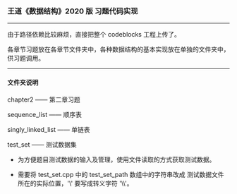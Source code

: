 ### 王道《数据结构》2020 版 习题代码实现

---

由于路径依赖比较麻烦，直接把整个 codeblocks 工程上传了。

各章节习题放在各章节文件夹中，各种数据结构的基本实现放在单独的文件夹中，供习题调用。

---

#### 文件夹说明

chapter2 —— 第二章习题

sequence_list —— 顺序表

singly_linked_list —— 单链表

test_set —— 测试数据集

- 为方便题目测试数据的输入及管理，使用文件读取的方式获取测试数据。

- 需要将 test_set.cpp 中的 test_set_path 数组中的字符串改成 测试数据文件所在的实际位置，'\\' 要写成转义字符 '\\\\'。

